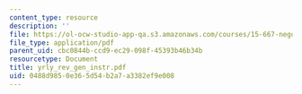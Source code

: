 ```yaml
---
content_type: resource
description: ''
file: https://ol-ocw-studio-app-qa.s3.amazonaws.com/courses/15-667-negotiation-and-conflict-management-spring-2001/0488d9850e365d54b2a7a3382ef9e008_yrly_rev_gen_instr.pdf
file_type: application/pdf
parent_uid: cbc0844b-ccd9-ec29-098f-45393b46b34b
resourcetype: Document
title: yrly_rev_gen_instr.pdf
uid: 0488d985-0e36-5d54-b2a7-a3382ef9e008
---
```

